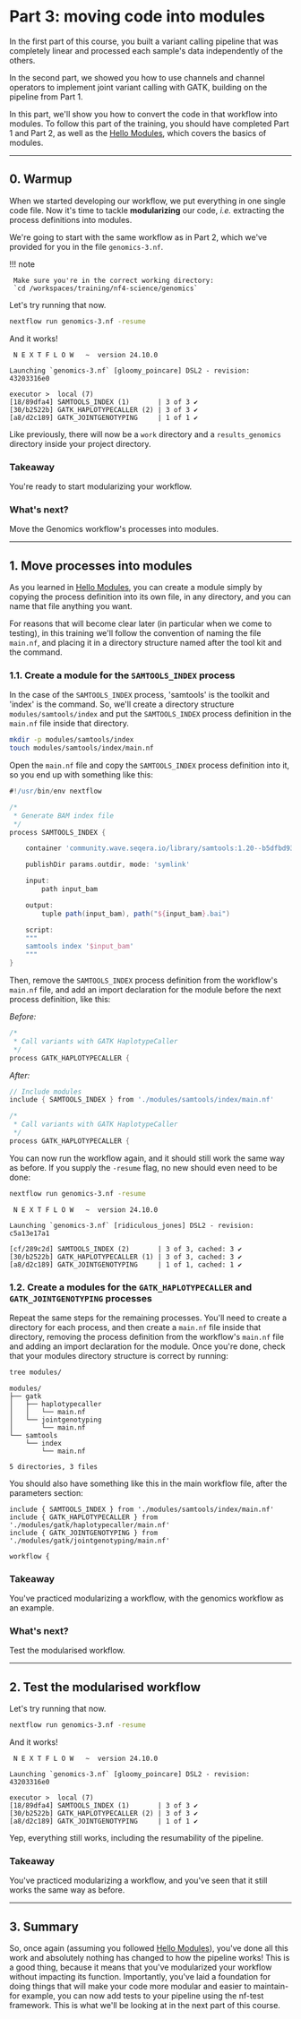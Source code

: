# Part 3: moving code into modules

In the first part of this course, you built a variant calling pipeline that was completely linear and processed each sample's data independently of the others.

In the second part, we showed you how to use channels and channel operators to implement joint variant calling with GATK, building on the pipeline from Part 1.

In this part, we'll show you how to convert the code in that workflow into modules. To follow this part of the training, you should have completed Part 1 and Part 2, as well as the [Hello Modules](../../hello_nextflow/hello_modules.md), which covers the basics of modules.

---

## 0. Warmup

When we started developing our workflow, we put everything in one single code file.
Now it's time to tackle **modularizing** our code, _i.e._ extracting the process definitions into modules.

We're going to start with the same workflow as in Part 2, which we've provided for you in the file `genomics-3.nf`.

!!! note

     Make sure you're in the correct working directory:
     `cd /workspaces/training/nf4-science/genomics`

Let's try running that now.

```bash
nextflow run genomics-3.nf -resume
```

And it works!

```console title="Output"
 N E X T F L O W   ~  version 24.10.0

Launching `genomics-3.nf` [gloomy_poincare] DSL2 - revision: 43203316e0

executor >  local (7)
[18/89dfa4] SAMTOOLS_INDEX (1)       | 3 of 3 ✔
[30/b2522b] GATK_HAPLOTYPECALLER (2) | 3 of 3 ✔
[a8/d2c189] GATK_JOINTGENOTYPING     | 1 of 1 ✔
```

Like previously, there will now be a `work` directory and a `results_genomics` directory inside your project directory.

### Takeaway

You're ready to start modularizing your workflow.

### What's next?

Move the Genomics workflow's processes into modules.

---

## 1. Move processes into modules

As you learned in [Hello Modules](../../hello_nextflow/hello_modules.md), you can create a module simply by copying the process definition into its own file, in any directory, and you can name that file anything you want.

For reasons that will become clear later (in particular when we come to testing), in this training we'll follow the convention of naming the file `main.nf`, and placing it in a directory structure named after the tool kit and the command.

### 1.1. Create a module for the `SAMTOOLS_INDEX` process

In the case of the `SAMTOOLS_INDEX` process, 'samtools' is the toolkit and 'index' is the command. So, we'll create a directory structure `modules/samtools/index` and put the `SAMTOOLS_INDEX` process definition in the `main.nf` file inside that directory.

```bash
mkdir -p modules/samtools/index
touch modules/samtools/index/main.nf
```

Open the `main.nf` file and copy the `SAMTOOLS_INDEX` process definition into it, so you end up with something like this:

```groovy title="modules/samtools/index/main.nf" linenums="1"
#!/usr/bin/env nextflow

/*
 * Generate BAM index file
 */
process SAMTOOLS_INDEX {

    container 'community.wave.seqera.io/library/samtools:1.20--b5dfbd93de237464'

    publishDir params.outdir, mode: 'symlink'

    input:
        path input_bam

    output:
        tuple path(input_bam), path("${input_bam}.bai")

    script:
    """
    samtools index '$input_bam'
    """
}
```

Then, remove the `SAMTOOLS_INDEX` process definition from the workflow's `main.nf` file, and add an import declaration for the module before the next process definition, like this:

_Before:_

```groovy title="tests/main.nf.test" linenums="1" hl_lines="1"
/*
 * Call variants with GATK HaplotypeCaller
 */
process GATK_HAPLOTYPECALLER {
```

_After:_

```groovy title="genomics-3.nf" linenums="1" hl_lines="1 2"
// Include modules
include { SAMTOOLS_INDEX } from './modules/samtools/index/main.nf'

/*
 * Call variants with GATK HaplotypeCaller
 */
process GATK_HAPLOTYPECALLER {
```

You can now run the workflow again, and it should still work the same way as before. If you supply the `-resume` flag, no new should even need to be done:

```bash
nextflow run genomics-3.nf -resume
```

```console title="Re-used Output after moving SAMTOOLS_INDEX to a module"
 N E X T F L O W   ~  version 24.10.0

Launching `genomics-3.nf` [ridiculous_jones] DSL2 - revision: c5a13e17a1

[cf/289c2d] SAMTOOLS_INDEX (2)       | 3 of 3, cached: 3 ✔
[30/b2522b] GATK_HAPLOTYPECALLER (1) | 3 of 3, cached: 3 ✔
[a8/d2c189] GATK_JOINTGENOTYPING     | 1 of 1, cached: 1 ✔
```

### 1.2. Create a modules for the `GATK_HAPLOTYPECALLER` and `GATK_JOINTGENOTYPING` processes

Repeat the same steps for the remaining processes. You'll need to create a directory for each process, and then create a `main.nf` file inside that directory, removing the process definition from the workflow's `main.nf` file and adding an import declaration for the module. Once you're done, check that your modules directory structure is correct by running:

```bash
tree modules/
```

```console title="Directory structure"
modules/
├── gatk
│   ├── haplotypecaller
│   │   └── main.nf
│   └── jointgenotyping
│       └── main.nf
└── samtools
    └── index
        └── main.nf

5 directories, 3 files
```

 You should also have something like this in the main workflow file, after the parameters section:

```
include { SAMTOOLS_INDEX } from './modules/samtools/index/main.nf'
include { GATK_HAPLOTYPECALLER } from './modules/gatk/haplotypecaller/main.nf'
include { GATK_JOINTGENOTYPING } from './modules/gatk/jointgenotyping/main.nf'

workflow {
```

### Takeaway

You've practiced modularizing a workflow, with the genomics workflow as an example.

### What's next?

Test the modularised workflow.

---

## 2. Test the modularised workflow

Let's try running that now.

```bash
nextflow run genomics-3.nf -resume
```

And it works!

```console title="Output"
 N E X T F L O W   ~  version 24.10.0

Launching `genomics-3.nf` [gloomy_poincare] DSL2 - revision: 43203316e0

executor >  local (7)
[18/89dfa4] SAMTOOLS_INDEX (1)       | 3 of 3 ✔
[30/b2522b] GATK_HAPLOTYPECALLER (2) | 3 of 3 ✔
[a8/d2c189] GATK_JOINTGENOTYPING     | 1 of 1 ✔
```

Yep, everything still works, including the resumability of the pipeline.

### Takeaway

You've practiced modularizing a workflow, and you've seen that it still works the same way as before.

---

## 3. Summary

So, once again (assuming you followed [Hello Modules](../../hello_nextflow/hello_modules.md)), you've done all this work and absolutely nothing has changed to how the pipeline works! This is a good thing, because it means that you've modularized your workflow without impacting its function. Importantly, you've laid a foundation for doing things that will make your code more modular and easier to maintain- for example, you can now add tests to your pipeline using the nf-test framework. This is what we'll be looking at in the next part of this course.
